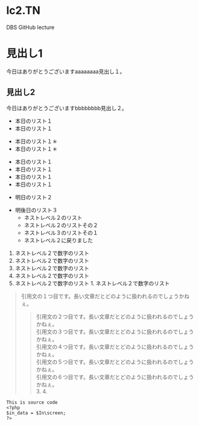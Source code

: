 # lc2.TN
DBS GitHub lecture
# 見出し1
今日はありがとうございますaaaaaaaa見出し１。
## 見出し2
今日はありがとうございますbbbbbbbb見出し２。

- 本日のリスト１
- 本日のリスト１
* 本日のリスト１＊
* 本日のリスト１＊
- 本日のリスト１
- 本日のリスト１
- 本日のリスト１
- 本日のリスト１
* 明日のリスト２
- 明後日のリスト３
  +  ネストレベル２のリスト
  +  ネストレベル２のリストその２
    * ネストレベル３のリストその１
  - ネストレベル２に戻りました

1. ネストレベル２で数字のリスト
  1. ネストレベル２で数字のリスト
  1. ネストレベル２で数字のリスト
1. ネストレベル２で数字のリスト
  1. ネストレベル２で数字のリスト
    1. ネストレベル２で数字のリスト

> 引用文の１つ目です。長い文章だとどのように扱われるのでしょうかねぇ。  
>> 引用文の２つ目です。長い文章だとどのように扱われるのでしょうかねぇ。  
>> 引用文の３つ目です。長い文章だとどのように扱われるのでしょうかねぇ。  
>> 引用文の４つ目です。長い文章だとどのように扱われるのでしょうかねぇ。   
>> 引用文の５つ目です。長い文章だとどのように扱われるのでしょうかねぇ。  
> 引用文の６つ目です。長い文章だとどのように扱われるのでしょうかねぇ。  
    3. 
    4. 
    
    This is source code
    <?php
    $in_data = $In\screen;
    ?>


















